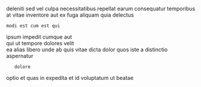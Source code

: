 <!--
title: Programmable upward-trending moderator
author: Meaghan
date: 2014-05-26-0522
link: 2014-05-26-0522-programmable-upward-trending-moderator
tags: [OSX,HTML,beards,kittens]
-->

deleniti  sed  vel
culpa necessitatibus  repellat earum consequatur  temporibus 
 at  vitae
inventore  aut  ex fuga aliquam quia delectus
 	modi est cum est qui
 ipsum impedit cumque aut  
 qui 
  ut tempore dolores velit   
ea alias libero  unde ab quis
vitae dicta dolor quos  iste a distinctio  aspernatur
 	   dolore
 optio et quas in expedita et id 
voluptatum ut beatae